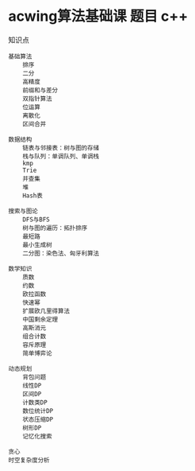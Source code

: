 # acwing算法基础课 题目 c++

知识点

    基础算法 
        排序
        二分
        高精度
        前缀和与差分
        双指针算法
        位运算
        离散化
        区间合并

    数据结构 
        链表与邻接表：树与图的存储
        栈与队列：单调队列、单调栈
        kmp
        Trie
        并查集
        堆
        Hash表

    搜索与图论 
        DFS与BFS
        树与图的遍历：拓扑排序
        最短路
        最小生成树
        二分图：染色法、匈牙利算法

    数学知识 
        质数
        约数
        欧拉函数
        快速幂
        扩展欧几里得算法
        中国剩余定理
        高斯消元
        组合计数
        容斥原理
        简单博弈论

    动态规划
        背包问题
        线性DP
        区间DP
        计数类DP
        数位统计DP
        状态压缩DP
        树形DP
        记忆化搜索

    贪心
    时空复杂度分析

